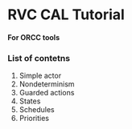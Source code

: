 # RVC CAL Tutorial
#### For ORCC tools

### List of contetns
1. Simple actor
2. Nondeterminism
3. Guarded actions
4. States
5. Schedules
6. Priorities
